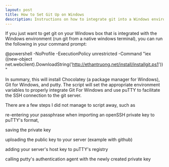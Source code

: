 ```yaml
---
layout: post
title: How to Set Git Up on Windows
description: Instructions on how to integrate git into a Windows environment
---
```


If you just want to get git on your Windows box that is integrated with the Windows environment (run git from a native windows terminal), you can run the following in your command prompt:

@powershell -NoProfile -ExecutionPolicy unrestricted -Command "iex ((new-object net.webclient).DownloadString('http://ethantruong.net/install/installgit.ps1'))"

In summary, this will install Chocolatey (a package manager for Windows), Git for Windows, and putty. The script will set the appropriate environment variables to properly integrate Git For Windows and use puTTY to facilitate the SSH connection to the git server. 

There are a few steps I did not manage to script away, such as 

re-entering your passphrase when importing an openSSH private key to puTTY's format, 

saving the private key

uploading the public key to your server (example with github)

adding your server's host key to puTTY's registry

calling putty's authentication agent with the newly created private key